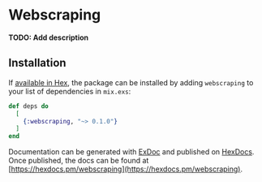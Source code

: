# Webscraping

**TODO: Add description**

## Installation

If [available in Hex](https://hex.pm/docs/publish), the package can be installed
by adding `webscraping` to your list of dependencies in `mix.exs`:

```elixir
def deps do
  [
    {:webscraping, "~> 0.1.0"}
  ]
end
```

Documentation can be generated with [ExDoc](https://github.com/elixir-lang/ex_doc)
and published on [HexDocs](https://hexdocs.pm). Once published, the docs can
be found at [https://hexdocs.pm/webscraping](https://hexdocs.pm/webscraping).

